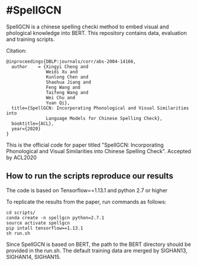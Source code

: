 #SpellGCN
========

SpellGCN is a chinese spelling checki method to embed visual and phological knowledge into BERT.
This repository contains data, evaluation and training scripts.

Citation:

```
@inproceedings{DBLP:journals/corr/abs-2004-14166,
  author    = {Xingyi Cheng and
               Weidi Xu and
               Kunlong Chen and
               Shaohua Jiang and
               Feng Wang and
               Taifeng Wang and
               Wei Chu and
               Yuan Qi},
  title={SpellGCN: Incorporating Phonological and Visual Similarities into
               Language Models for Chinese Spelling Check},
  booktitle={ACL},
  year={2020}
}

```
This is the official code for paper titled "SpellGCN: Incorporating Phonological and Visual Similarities into Chinese Spelling Check". Accepted by ACL2020

## How to run the scripts reproduce our results

The code is based on Tensorflow==1.13.1 and python 2.7 or higher

To replicate the results from the paper, run commands as follows:

```
cd scripts/
conda create -n spellgcn python=2.7.1
source activate spellgcn
pip intall tensorflow==1.13.1
sh run.sh
```

Since SpellGCN is based on BERT, the path to the BERT directory should be provided in the run.sh.
The default training data are merged by SIGHAN13, SIGHAN14, SIGHAN15.




